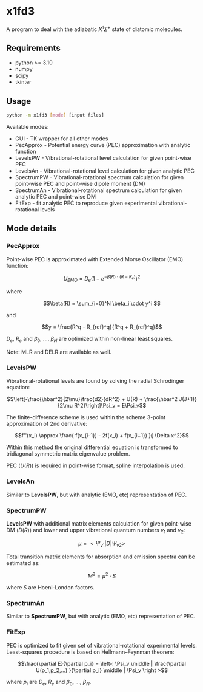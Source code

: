 # x1fd3

A program to deal with the adiabatic $X^1\Sigma^+$ state of diatomic molecules.

## Requirements
* python >= 3.10
* numpy
* scipy
* tkinter

## Usage
```bash
python -m x1fd3 [mode] [input files]
```
Available modes:
* GUI - TK wrapper for all other modes 
* PecApprox - Potential energy curve (PEC) approximation with analytic function 
* LevelsPW - Vibrational-rotational level calculation for given point-wise PEC
* LevelsAn - Vibrational-rotational level calculation for given analytic PEC
* SpectrumPW - Vibrational-rotational spectrum calculation for given point-wise PEC and point-wise dipole moment (DM)
* SpectrumAn - Vibrational-rotational spectrum calculation for given analytic PEC and point-wise DM
* FitExp - fit analytic PEC to reproduce given experimental vibrational-rotational levels

## Mode details

### PecApprox
Point-wise PEC is approximated with Extended Morse Oscillator (EMO) function:
```math
U_{EMO} = D_e  \left( 1 - e^{-\beta(R) \cdot (R-R_e)} \right)^2 
```
where
```math
\beta(R) = \sum_{i=0}^N \beta_i \cdot y^i 
```
and
```math
y = \frac{R^q - R_{ref}^q}{R^q + R_{ref}^q}
```
$`D_e`$, $`R_e`$ and $`\beta_0`$, ..., $`\beta_N`$ are optimized within non-linear least squares.

Note: MLR and DELR are available as well.

### LevelsPW
Vibrational-rotational levels are found by solving the radial Schrodinger equation:
```math
\left[-\frac{\hbar^2}{2\mu}\frac{d2}{dR^2} + U(R) + \frac{\hbar^2 J(J+1)}{2\mu R^2}\right]\Psi_v = E\Psi_v
```
The finite-difference scheme is used within the scheme 3-point approximation of 2nd derivative:
```math
f''(x_i) \approx \frac{ f(x_{i-1}) - 2f(x_i) + f(x_{i+1}) }{ \Delta x^2}
```
Within this method the original differential equation is transformed to tridiagonal symmetric matrix eigenvalue problem.

PEC ($`U(R)`$) is required in point-wise format, spline interpolation is used.

### LevelsAn
Similar to **LevelsPW**, but with analytic (EMO, etc) representation of PEC.

### SpectrumPW
**LevelsPW** with additional matrix elements calculation for given point-wise DM ($`D(R)`$) and lower and upper vibrational quantum numbers $`v_1`$ and $`v_2`$:
```math
\mu = <\Psi_{v1}|D|\Psi_{v2}>
```
Total transition matrix elements for absorption and emission spectra can be estimated as:
```math
M^2 = \mu^2 \cdot S
```
where $`S`$ are Hoenl-London factors.

### SpectrumAn
Similar to **SpectrumPW**, but with analytic (EMO, etc) representation of PEC.


### FitExp
PEC is optimized to fit given set of vibrational-rotational experimental levels.
Least-squares procedure is based on Hellmann–Feynman theorem:
```math
\frac{\partial E}{\partial p_i} = 
\left< \Psi_v 
\middle | 
\frac{\partial U(p_1,p_2,...) }{\partial p_i} 
\middle | 
\Psi_v \right >
```
where $`p_i`$ are $`D_e`$, $`R_e`$ and $`\beta_0`$, ..., $`\beta_N`$.
